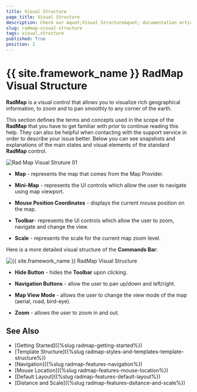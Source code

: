 ```yaml
---
title: Visual Structure
page_title: Visual Structure
description: Check our &quot;Visual Structure&quot; documentation article for the RadMap {{ site.framework_name }} control.
slug: radmap-visual-structure
tags: visual,structure
published: True
position: 2
---
```


# {{ site.framework_name }} RadMap Visual Structure

__RadMap__ is a visual control that allows you to visualize rich geographical information, to zoom and to pan smoothly to any corner of the earth.        

This section defines the terms and concepts used in the scope of the __RadMap__ that you have to get familiar with prior to continue reading this help. They can also be helpful when contacting with the support service in order to describe your issue better. Below you can see snapshots and explanations of the main states and visual elements of the standard __RadMap__ control.

![Rad Map Visual Struture 01](images/RadMap_VisualStruture_01.png)

* __Map__ - represents the map that comes from the Map Provider.            

* __Mini-Map__ - represents the UI controls which allow the user to navigate using map viewport.            

* __Mouse Position Coordinates__ - displays the current mouse position on the map.            

* __Toolbar__- represents the UI controls which allow the user to zoom, navigate and change the view.            

* __Scale__ - represents the scale for the current map zoom level.            

Here is a more detailed visual structure of the __Commands Bar__:

![{{ site.framework_name }} RadMap Visual Structure](images/RadMap_VisualStruture_02.png)

* __Hide Button__ - hides the __Toolbar__ upon clicking.            

* __Navigation Buttons__ - allow the user to pan up/down and left/right.            

* __Map View Mode__ - allows the user to change the view mode of the map (aerial, road, bird-eye).            

* __Zoom__ - allows the user to zoom in and out.            

## See Also
 * [Getting Started]({%slug radmap-getting-started%})
 * [Template Structure]({%slug radmap-styles-and-templates-template-structure%})
 * [Navigation]({%slug radmap-features-navigation%})
 * [Mouse Location]({%slug radmap-features-mouse-location%})
 * [Default Layout]({%slug radmap-features-default-layout%})
 * [Distance and Scale]({%slug radmap-features-dsitance-and-scale%})